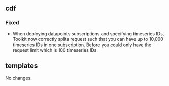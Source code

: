 ## cdf 

### Fixed

- When deploying datapoints subscriptions and specifying timeseries IDs,
Toolkit now correctly splits request such that you can have up to 10,000
timeseries IDs in one subscription. Before you could only have the
request limit which is 100 timeseries IDs.

## templates

No changes.
